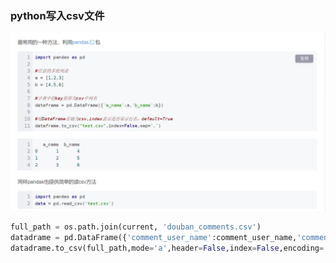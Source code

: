 ### python写入csv文件

![image-20240915233740498](img/image-20240915233740498.png)

~~~python
full_path = os.path.join(current, 'douban_comments.csv')  
datadrame = pd.DataFrame({'comment_user_name':comment_user_name,'comment':comment})
datadrame.to_csv(full_path,mode='a',header=False,index=False,encoding='utf-8-sig')
~~~

